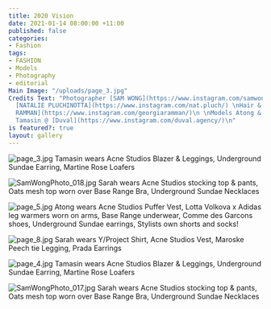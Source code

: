 ```yaml
---
title: 2020 Vision
date: 2021-01-14 08:00:00 +11:00
published: false
categories:
- Fashion
tags:
- FASHION
- Models
- Photography
- editorial
Main Image: "/uploads/page_3.jpg"
Credits Text: "Photographer [SAM WONG](https://www.instagram.com/samwongphoto_/) \nStylist
  [NATALIE PLUCHINOTTA](https://www.instagram.com/nat.pluch/) \nHair & Make up: [GEORGIA
  RAMMAN](https://www.instagram.com/georgiaramman/)\n \nModels Atong & Sarah @ [People](https://www.instagram.com/people.agency/),
  Tamasin @ [Duval](https://www.instagram.com/duval.agency/)\n"
is featured?: true
layout: gallery
---
```


![page_3.jpg](/uploads/page_3.jpg)
Tamasin wears Acne Studios Blazer & Leggings, Underground Sundae Earring, Martine Rose Loafers

![SamWongPhoto_018.jpg](/uploads/SamWongPhoto_018.jpg)
Sarah wears Acne Studios stocking top & pants, Oats mesh top worn over  Base Range Bra, Underground Sundae Necklaces

![page_5.jpg](/uploads/page_5.jpg)
Atong wears Acne Studios Puffer Vest, Lotta Volkova x Adidas leg warmers worn on arms, Base Range underwear, Comme des Garcons shoes, Underground Sundae earrings, Stylists own shorts and socks!

![page_8.jpg](/uploads/page_8.jpg)
Sarah wears Y/Project Shirt, Acne Studios Vest, Maroske Peech tie Legging, Prada Earrings 

![page_4.jpg](/uploads/page_4.jpg)
Tamasin wears Acne Studios Blazer & Leggings, Underground Sundae Earring, Martine Rose Loafers

![SamWongPhoto_017.jpg](/uploads/SamWongPhoto_017.jpg)
Sarah wears Acne Studios stocking top & pants, Oats mesh top worn over  Base Range Bra, Underground Sundae Necklaces

